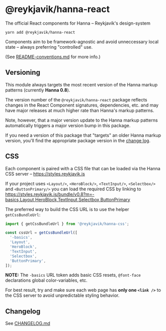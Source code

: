 # @reykjavik/hanna-react <!-- omit from toc -->

The official React components for Hanna – Reykjavík's design-system

```
yarn add @reykjavik/hanna-react
```

Components aim to be framework-agnostic and avoid unneccessary local state –
always preferring "controlled" use.

(See [README-conventions.md](./README-conventions.md) for more info.)

## Versioning

This module always targets the most recent version of the Hanna markup
patterns (currently **Hanna 0.8**).

<!--
	**NOTE:**
	If need arises we may decide to branch the repo and publish separate
	legacy modules (i.e. `@reykjavik/hanna_1-react`) that provide active
	long-term-support for older major-versions of Hanna's markup patterns.
-->

The version number of the `@reykjavik/hanna-react` package reflects changes in
the React Component signatures, dependencies, etc. and may have major releases
at much higher rate than Hanna's markup patterns.

Note, however, that a major version update to the Hanna markup patterns
automatically triggers a major version bump in this package.

If you need a version of this package that "targets" an older Hanna markup
version, you'll find the appropriate package version in the
[change log](https://github.com/rvk-utd/hanna/blob/main/modules/hanna-react/CHANGELOG.md).

## CSS

Each component is paired with a CSS file that can be loaded via the Hanna CSS
server – <https://styles.reykjavik.is>

If your project uses `<Layout/>`, `<HeroBlock/>`, `<TextInput/>`,
`<Selectbox/>` and `<ButtonPrimary/>` you can load the required CSS by linking
to
<https://styles.reykjavik.is/bundle/v0.8?m=-basics,Layout,HeroBlock,TextInput,Selectbox,ButtonPrimary>

The preferred way to build the CSS URL is to use the helper `getCssBundleUrl`:

```js
import { getCssBundleUrl } from '@reykjavik/hanna-css';

const cssUrl = getCssBundleUrl([
  '-basics',
  'Layout',
  'HeroBlock',
  'TextInput',
  'Selectbox',
  'ButtonPrimary',
]);
```

**NOTE:** The `-basics` URL token adds basic CSS resets, `@font-face`
declarations global color-variables, etc.

For best result, try and make sure each web page has **only one `<link />`**
to the CSS server to avoid unpredictable styling behavior.

<!--
## Older versions

To view the documentation for older versions of Hanna, check out the
corresponding branches in the git repo.

-->

## Changelog

See
[CHANGELOG.md](https://github.com/rvk-utd/hanna/blob/main/modules/hanna-react/CHANGELOG.md)
